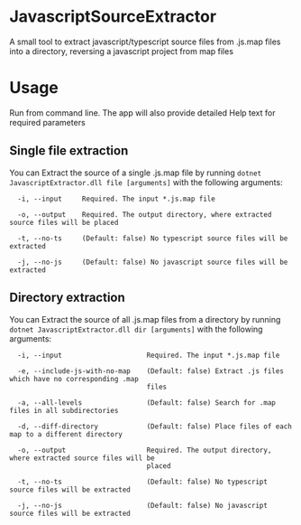 # JavascriptSourceExtractor
A small tool to extract javascript/typescript source files from .js.map files into a directory, reversing a javascript project from map files

# Usage
Run from command line. 
The app will also provide detailed Help text for required parameters

## Single file extraction
You can Extract the source of a single .js.map file by running ``dotnet JavascriptExtractor.dll file [arguments]`` with the following arguments:
```
  -i, --input     Required. The input *.js.map file

  -o, --output    Required. The output directory, where extracted source files will be placed

  -t, --no-ts     (Default: false) No typescript source files will be extracted

  -j, --no-js     (Default: false) No javascript source files will be extracted
```

## Directory extraction
You can Extract the source of all .js.map files from a directory by running ``dotnet JavascriptExtractor.dll dir [arguments]`` with the following arguments:
```
  -i, --input                     Required. The input *.js.map file

  -e, --include-js-with-no-map    (Default: false) Extract .js files which have no corresponding .map
                                  files

  -a, --all-levels                (Default: false) Search for .map files in all subdirectories

  -d, --diff-directory            (Default: false) Place files of each map to a different directory

  -o, --output                    Required. The output directory, where extracted source files will be
                                  placed

  -t, --no-ts                     (Default: false) No typescript source files will be extracted

  -j, --no-js                     (Default: false) No javascript source files will be extracted
```
